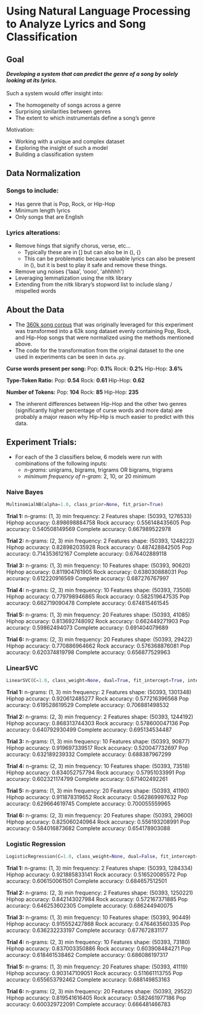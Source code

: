 # Using Natural Language Processing to Analyze Lyrics and Song Classification

## Goal

<b>*Developing a system that can predict the genre of a song by solely looking at its lyrics.*</b> 
<br>
<br>
Such a system would offer insight into: 
- The homogeneity of songs across a genre 
- Surprising similarities between genres
- The extent to which instrumentals define a song’s genre

Motivation:
- Working with a unique and complex dataset
- Exploring the insight of such a model
- Building a classification system


## Data Normalization

### Songs to include:
- Has genre that is Pop, Rock, or Hip-Hop
- Minimum length lyrics
- Only songs that are English

### Lyrics alterations:
- Remove hings that signify chorus, verse, etc...
  - Typically these are in [] but can also be in (), {}
  - This can be problematic because valuable lyrics can also be present in (), but it is best to play it safe and remove these things.
- Remove ung noises (‘laaa’, ‘oooo’, 'ahhhhh')
- Leveraging lemmatization using the nltk library
- Extending from the nltk library’s stopword list to include slang / mispelled words


## About the Data

- The [360k song corpus](https://www.kaggle.com/gyani95/380000-lyrics-from-metrolyrics) that was originally leveraged for this experiment was transformed into a 63k song dataset evenly containing Pop, Rock, and Hip-Hop songs that were normalized using the methods mentioned above.
- The code for the transformation from the original dataset to the one used in experiments can be seen in `data.py`.

**Curse words present per song:**
Pop: **0.1%**
Rock: **0.2%**
Hip-Hop: **3.6%**

**Type-Token Ratio:**
Pop: **0.54**
Rock: **0.61**
Hip-Hop: **0.62**

**Number of Tokens:**
Pop: **104**
Rock: **85**
Hip-Hop: **235**

- The inherent differences between Hip-Hop and the other two genres (significantly higher percentage of curse words and more data) are probably a major reason why Hip-Hip is much easier to predict with this data.

## Experiment Trials:
- For each of the 3 classifiers below, 6 models were run with combinations of the following inputs:
  - *n-grams*: unigrams, bigrams, trigrams OR bigrams, trigrams
  - *minimum frequency of n-gram*: 2, 10, or 20 minimum

### Naive Bayes

```Python
MultinomialNB(alpha=1.0, class_prior=None, fit_prior=True)
```
  
**Trial 1:**
n-grams: (1, 3)
min frequency: 2
Features shape: (50393, 1276533)
Hiphop accuracy: 0.898698884758
Rock accuracy: 0.556148435605
Pop accuracy: 0.540508149569
Complete accuracy: 0.667989522978

**Trial 2:** 
n-grams: (2, 3)
min frequency: 2
Features shape: (50393, 1248222)
Hiphop accuracy: 0.828982035928
Rock accuracy: 0.487428842505
Pop accuracy: 0.714353612167
Complete accuracy: 0.676402889118

**Trial 3:** 
n-grams: (1, 3)
min frequency: 10
Features shape: (50393, 90620)
Hiphop accuracy: 0.811904761905
Rock accuracy: 0.638030888031
Pop accuracy: 0.612220916569
Complete accuracy: 0.687276767997

**Trial 4:** 
n-grams: (2, 3)
min frequency: 10
Features shape: (50393, 73508)
Hiphop accuracy: 0.779798946865
Rock accuracy: 0.582519647535
Pop accuracy: 0.662719090478
Complete accuracy: 0.674815461545

**Trial 5:**
n-grams: (1, 3)
min frequency: 20
Features shape: (50393, 41085)
Hiphop accuracy: 0.813692748092
Rock accuracy: 0.662449271903
Pop accuracy: 0.59862494073
Complete accuracy: 0.691404079689

**Trial 6:** 
n-grams: (2, 3)
min frequency: 20
Features shape: (50393, 29422)
Hiphop accuracy: 0.770886964662
Rock accuracy: 0.576368876081
Pop accuracy: 0.620374819798
Complete accuracy: 0.656877529963

### LinearSVC

```Python
LinearSVC(C=1.0, class_weight=None, dual=True, fit_intercept=True, intercept_scaling=1, loss='squared_hinge', max_iter=1000, multi_class='ovr', penalty='l2', random_state=None, tol=0.0001, verbose=0)
```

**Trial 1:**
n-grams: (1, 3)
min frequency: 2
Features shape: (50393, 1301348)
Hiphop accuracy: 0.920612485277
Rock accuracy: 0.577216396568
Pop accuracy: 0.619528619529
Complete accuracy: 0.706881498532

**Trial 2:** 
n-grams: (2, 3)
min frequency: 2
Features shape: (50393, 1244192)
Hiphop accuracy: 0.868313744303
Rock accuracy: 0.578600047136
Pop accuracy: 0.640792930499
Complete accuracy: 0.695134534487

**Trial 3:**
n-grams: (1, 3)
min frequency: 10
Features shape: (50393, 90877)
Hiphop accuracy: 0.919697339517
Rock accuracy: 0.520047732697
Pop accuracy: 0.632189239332
Complete accuracy: 0.688387967299

**Trial 4:** 
n-grams: (2, 3)
min frequency: 10
Features shape: (50393, 73518)
Hiphop accuracy: 0.834052757794
Rock accuracy: 0.57951033991
Pop accuracy: 0.602321174799
Complete accuracy: 0.671402492261

**Trial 5:** 
n-grams: (1, 3)
min frequency: 20
Features shape: (50393, 41190)
Hiphop accuracy: 0.911878319652
Rock accuracy: 0.562869997632
Pop accuracy: 0.629664619745
Complete accuracy: 0.700055559965

**Trial 6:** 
n-grams: (2, 3)
min frequency: 20
Features shape: (50393, 29600)
Hiphop accuracy: 0.825060240964
Rock accuracy: 0.556193208991
Pop accuracy: 0.584016873682
Complete accuracy: 0.654178903088

### Logistic Regression

```Python
LogisticRegression(C=1.0, class_weight=None, dual=False, fit_intercept=True, intercept_scaling=1, max_iter=100, multi_class='warn', n_jobs=None, penalty='l2', random_state=0, solver='warn', tol=0.0001, verbose=0, warm_start=False)
```

**Trial 1:** 
n-grams: (1, 3)
min frequency: 2
Features shape: (50393, 1284334)
Hiphop accuracy: 0.921885833141
Rock accuracy: 0.516520085572
Pop accuracy: 0.606150061501
Complete accuracy: 0.684657512501

**Trial 2:** 
n-grams: (2, 3)
min frequency: 2
Features shape: (50393, 1250221)
Hiphop accuracy: 0.842143027984
Rock accuracy: 0.572167371885
Pop accuracy: 0.646253602305
Complete accuracy: 0.686244940075

**Trial 3:**
n-grams: (1, 3)
min frequency: 10
Features shape: (50393, 90449)
Hiphop accuracy: 0.915552427868
Rock accuracy: 0.476463560335
Pop accuracy: 0.636232233197
Complete accuracy: 0.677672831177

**Trial 4:** 
n-grams: (2, 3)
min frequency: 10
Features shape: (50393, 73180)
Hiphop accuracy: 0.837003350886
Rock accuracy: 0.603908484271
Pop accuracy: 0.618461538462
Complete accuracy: 0.686086197317

**Trial 5:** 
n-grams: (1, 3)
min frequency: 20
Features shape: (50393, 41119)
Hiphop accuracy: 0.903147109051
Rock accuracy: 0.511661113755
Pop accuracy: 0.655653792462
Complete accuracy: 0.688149853163

**Trial 6:** 
n-grams: (2, 3)
min frequency: 20
Features shape: (50393, 29522)
Hiphop accuracy: 0.819541616405
Rock accuracy: 0.582461977186
Pop accuracy: 0.600329722091
Complete accuracy: 0.666481466783
